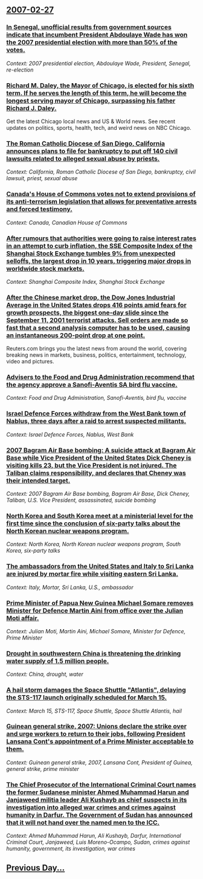 ## [2007-02-27](/news/2007/02/27/index.md)

### [ In Senegal, unofficial results from government sources indicate that incumbent President Abdoulaye Wade has won the 2007 presidential election with more than 50% of the votes. ](/news/2007/02/27/in-senegal-unofficial-results-from-government-sources-indicate-that-incumbent-president-abdoulaye-wade-has-won-the-2007-presidential-elect.md)
_Context: 2007 presidential election, Abdoulaye Wade, President, Senegal, re-election_

### [ Richard M. Daley, the Mayor of Chicago, is elected for his sixth term. If he serves the length of this term, he will become the longest serving mayor of Chicago, surpassing his father Richard J. Daley. ](/news/2007/02/27/richard-m-daley-the-mayor-of-chicago-is-elected-for-his-sixth-term-if-he-serves-the-length-of-this-term-he-will-become-the-longest-ser.md)
Get the latest Chicago local news and US & World news. See recent updates on politics, sports, health, tech, and weird news on NBC Chicago.

### [ The Roman Catholic Diocese of San Diego, California announces plans to file for bankruptcy to put off 140 civil lawsuits related to alleged sexual abuse by priests. ](/news/2007/02/27/the-roman-catholic-diocese-of-san-diego-california-announces-plans-to-file-for-bankruptcy-to-put-off-140-civil-lawsuits-related-to-alleged.md)
_Context: California, Roman Catholic Diocese of San Diego, bankruptcy, civil lawsuit, priest, sexual abuse_

### [ Canada's House of Commons votes not to extend provisions of its anti-terrorism legislation that allows for preventative arrests and forced testimony. ](/news/2007/02/27/canada-s-house-of-commons-votes-not-to-extend-provisions-of-its-anti-terrorism-legislation-that-allows-for-preventative-arrests-and-forced.md)
_Context: Canada, Canadian House of Commons_

### [ After rumours that authorities were going to raise interest rates in an attempt to curb inflation, the SSE Composite Index of the Shanghai Stock Exchange tumbles 9% from unexpected selloffs, the largest drop in 10 years, triggering major drops in worldwide stock markets. ](/news/2007/02/27/after-rumours-that-authorities-were-going-to-raise-interest-rates-in-an-attempt-to-curb-inflation-the-sse-composite-index-of-the-shanghai.md)
_Context: Shanghai Composite Index, Shanghai Stock Exchange_

### [ After the Chinese market drop, the Dow Jones Industrial Average in the United States drops 416 points amid fears for growth prospects, the biggest one-day slide since the September 11, 2001 terrorist attacks. Sell orders are made so fast that a second analysis computer has to be used, causing an instantaneous 200-point drop at one point. ](/news/2007/02/27/after-the-chinese-market-drop-the-dow-jones-industrial-average-in-the-united-states-drops-416-points-amid-fears-for-growth-prospects-the.md)
Reuters.com brings you the latest news from around the world, covering breaking news in markets, business, politics, entertainment, technology, video and pictures.

### [ Advisers to the Food and Drug Administration recommend that the agency approve a Sanofi-Aventis SA bird flu vaccine. ](/news/2007/02/27/advisers-to-the-food-and-drug-administration-recommend-that-the-agency-approve-a-sanofi-aventis-sa-bird-flu-vaccine.md)
_Context: Food and Drug Administration, Sanofi-Aventis, bird flu, vaccine_

### [ Israel Defence Forces withdraw from the West Bank town of Nablus, three days after a raid to arrest suspected militants. ](/news/2007/02/27/israel-defence-forces-withdraw-from-the-west-bank-town-of-nablus-three-days-after-a-raid-to-arrest-suspected-militants.md)
_Context: Israel Defence Forces, Nablus, West Bank_

### [ 2007 Bagram Air Base bombing: A suicide attack at Bagram Air Base while Vice President of the United States Dick Cheney is visiting kills 23, but the Vice President is not injured. The Taliban claims responsibility, and declares that Cheney was their intended target. ](/news/2007/02/27/2007-bagram-air-base-bombing-a-suicide-attack-at-bagram-air-base-while-vice-president-of-the-united-states-dick-cheney-is-visiting-kills-2.md)
_Context: 2007 Bagram Air Base bombing, Bagram Air Base, Dick Cheney, Taliban, U.S. Vice President, assassinated, suicide bombing_

### [ North Korea and South Korea meet at a ministerial level for the first time since the conclusion of six-party talks about the North Korean nuclear weapons program. ](/news/2007/02/27/north-korea-and-south-korea-meet-at-a-ministerial-level-for-the-first-time-since-the-conclusion-of-six-party-talks-about-the-north-korean-n.md)
_Context: North Korea, North Korean nuclear weapons program, South Korea, six-party talks_

### [ The ambassadors from the United States and Italy to Sri Lanka are injured by mortar fire while visiting eastern Sri Lanka. ](/news/2007/02/27/the-ambassadors-from-the-united-states-and-italy-to-sri-lanka-are-injured-by-mortar-fire-while-visiting-eastern-sri-lanka.md)
_Context: Italy, Mortar, Sri Lanka, U.S., ambassador_

### [ Prime Minister of Papua New Guinea Michael Somare removes Minister for Defence Martin Aini from office over the Julian Moti affair. ](/news/2007/02/27/prime-minister-of-papua-new-guinea-michael-somare-removes-minister-for-defence-martin-aini-from-office-over-the-julian-moti-affair.md)
_Context: Julian Moti, Martin Aini, Michael Somare, Minister for Defence, Prime Minister_

### [ Drought in southwestern China is threatening the drinking water supply of 1.5 million people. ](/news/2007/02/27/drought-in-southwestern-china-is-threatening-the-drinking-water-supply-of-1-5-million-people.md)
_Context: China, drought, water_

### [ A hail storm damages the Space Shuttle "Atlantis", delaying the STS-117 launch originally scheduled for March 15. ](/news/2007/02/27/a-hail-storm-damages-the-space-shuttle-atlantis-delaying-the-sts-117-launch-originally-scheduled-for-march-15.md)
_Context: March 15, STS-117, Space Shuttle, Space Shuttle Atlantis, hail_

### [ Guinean general strike, 2007: Unions declare the strike over and urge workers to return to their jobs, following President Lansana Cont's appointment of a Prime Minister acceptable to them. ](/news/2007/02/27/guinean-general-strike-2007-unions-declare-the-strike-over-and-urge-workers-to-return-to-their-jobs-following-president-lansana-conte-s.md)
_Context: Guinean general strike, 2007, Lansana Cont, President of Guinea, general strike, prime minister_

### [ The Chief Prosecutor of the International Criminal Court names the former Sudanese minister Ahmed Muhammad Harun and Janjaweed militia leader Ali Kushayb as chief suspects in its investigation into alleged war crimes and crimes against humanity in Darfur. The Government of Sudan has announced that it will not hand over the named men to the ICC. ](/news/2007/02/27/the-chief-prosecutor-of-the-international-criminal-court-names-the-former-sudanese-minister-ahmed-muhammad-harun-and-janjaweed-militia-lead.md)
_Context: Ahmed Muhammad Harun, Ali Kushayb, Darfur, International Criminal Court, Janjaweed, Luis Moreno-Ocampo, Sudan, crimes against humanity, government, its investigation, war crimes_

## [Previous Day...](/news/2007/02/26/index.md)

